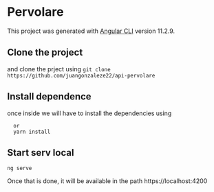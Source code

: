 # Pervolare

This project was generated with [Angular CLI](https://github.com/angular/angular-cli) version 11.2.9.

## Clone the project

and clone the prject using 
```git clone https://github.com/juangonzaleze22/api-pervolare```

## Install dependence

once inside we will have to install the dependencies using 
```npm install
  or 
  yarn install
 ```

## Start serv local
``` ng serve ```


Once that is done, it will be available in the path https://localhost:4200
